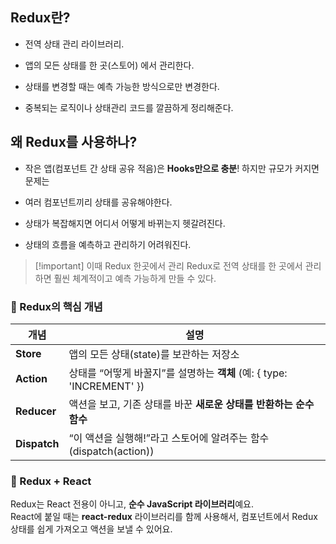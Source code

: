 
## Redux란?

- 전역 상태 관리 라이브러리.

- 앱의 모든 상태를 한 곳(스토어) 에서 관리한다.
- 상태를 변경할 때는 예측 가능한 방식으로만 변경한다.
- 중복되는 로직이나 상태관리 코드를 깔끔하게 정리해준다.

## 왜 Redux를 사용하나?

- 작은 앱(컴포넌트 간 상태 공유 적음)은 **Hooks만으로 충분**! 하지만 규모가 커지면 문제는

- 여러 컴포넌트끼리 상태를 공유해야한다.
- 상태가 복잡해지면 어디서 어떻게 바뀌는지 헷갈려진다.
- 상태의 흐름을 예측하고 관리하기 어려워진다. 

>[!important] 이때 Redux 한곳에서 관리
>Redux로 전역 상태를 한 곳에서 관리하면 훨씬 체계적이고 예측 가능하게 만들 수 있다. 

### 🔷 Redux의 핵심 개념

|개념|설명|
|---|---|
|**Store**|앱의 모든 상태(state)를 보관하는 저장소|
|**Action**|상태를 “어떻게 바꿀지”를 설명하는 **객체** (예: { type: 'INCREMENT' })|
|**Reducer**|액션을 보고, 기존 상태를 바꾼 **새로운 상태를 반환하는 순수 함수**|
|**Dispatch**|“이 액션을 실행해!”라고 스토어에 알려주는 함수 (dispatch(action))|

### 🔷 Redux + React

Redux는 React 전용이 아니고, **순수 JavaScript 라이브러리**예요.  
React에 붙일 때는 **react-redux** 라이브러리를 함께 사용해서, 컴포넌트에서 Redux 상태를 쉽게 가져오고 액션을 보낼 수 있어요.